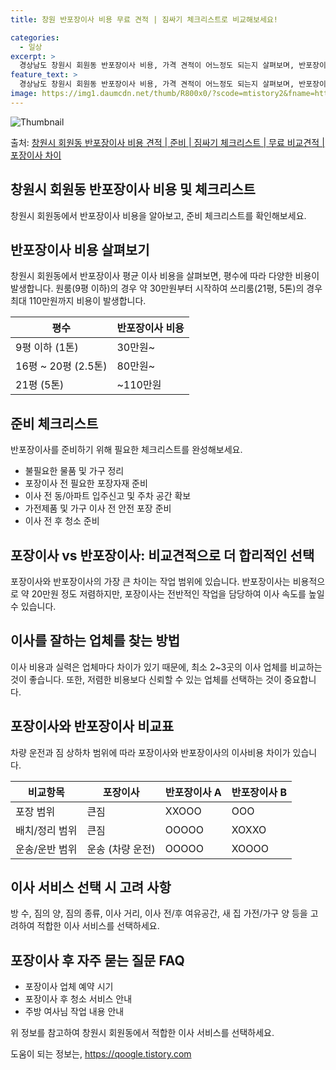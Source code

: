 ```yaml
---
title: 창원 반포장이사 비용 무료 견적 | 짐싸기 체크리스트로 비교해보세요!

categories:
  - 일상
excerpt: >
  경상남도 창원시 회원동 반포장이사 비용, 가격 견적이 어느정도 되는지 살펴보며, 반포장이사를 준비함에 있어 짐싸기 준비 체크리스트가 무엇인지 보겠습니다. 마지막으로 포장이사와 차이점을 통해 무료 비교견적으로 어떤 것이 더 합리적인 선택인지 공유 드립니다.창원시 회원동 포장이사 견적 샘플 보기 👈 클릭창원시 회원동 포장이사 가격 살펴보기 👈 클릭창원시 회원동 반포장이사 평균 이사 비용평수창원시 회원동 평균 이사 비용원룸 이사9평 이하 (1톤)30만원~투룸/쓰리룸 이사16평 ~ 20평 (2.5톤)80만원~쓰리룸 이사21평 (5톤) ~110만원~우리집 무료 이사견적 받기 👈 클릭창원시 회원동 이사의 포장 vs 반포장: 가장 큰 차이점포장이사와 반포장이사의 가장 큰 차이는 작업 범위에 있습니다. 포장이사는..
feature_text: >
  경상남도 창원시 회원동 반포장이사 비용, 가격 견적이 어느정도 되는지 살펴보며, 반포장이사를 준비함에 있어 짐싸기 준비 체크리스트가 무엇인지 보겠습니다. 마지막으로 포장이사와 차이점을 통해 무료 비교견적으로 어떤 것이 더 합리적인 선택인지 공유 드립니다.창원시 회원동 포장이사 견적 샘플 보기 👈 클릭창원시 회원동 포장이사 가격 살펴보기 👈 클릭창원시 회원동 반포장이사 평균 이사 비용평수창원시 회원동 평균 이사 비용원룸 이사9평 이하 (1톤)30만원~투룸/쓰리룸 이사16평 ~ 20평 (2.5톤)80만원~쓰리룸 이사21평 (5톤) ~110만원~우리집 무료 이사견적 받기 👈 클릭창원시 회원동 이사의 포장 vs 반포장: 가장 큰 차이점포장이사와 반포장이사의 가장 큰 차이는 작업 범위에 있습니다. 포장이사는..
image: https://img1.daumcdn.net/thumb/R800x0/?scode=mtistory2&fname=https%3A%2F%2Fblog.kakaocdn.net%2Fdn%2F2Pq4z%2FbtsHcq3Jel9%2FuvU4aWEvuFv3MhvyWKs8t1%2Fimg.webp
---
```


![Thumbnail](https://img1.daumcdn.net/thumb/R800x0/?scode=mtistory2&fname=https%3A%2F%2Fblog.kakaocdn.net%2Fdn%2F2Pq4z%2FbtsHcq3Jel9%2FuvU4aWEvuFv3MhvyWKs8t1%2Fimg.webp)

<p>출처: <a href="https://qoogle.tistory.com/9399" rel="dofollow">창원시 회원동 반포장이사 비용 견적 | 준비 | 짐싸기 체크리스트 | 무료 비교견적 | 포장이사 차이</a> </p>

## 창원시 회원동 반포장이사 비용 및 체크리스트

창원시 회원동에서 반포장이사 비용을 알아보고, 준비 체크리스트를 확인해보세요.

## 반포장이사 비용 살펴보기

창원시 회원동에서 반포장이사 평균 이사 비용을 살펴보면, 평수에 따라 다양한 비용이 발생합니다. 원룸(9평 이하)의 경우 약 30만원부터
시작하여 쓰리룸(21평, 5톤)의 경우 최대 110만원까지 비용이 발생합니다.

**평수** | **반포장이사 비용**  
---|---  
9평 이하 (1톤) | 30만원~  
16평 ~ 20평 (2.5톤) | 80만원~  
21평 (5톤) | ~110만원  
  
## **준비 체크리스트**

반포장이사를 준비하기 위해 필요한 체크리스트를 완성해보세요.

  * 불필요한 물품 및 가구 정리
  * 포장이사 전 필요한 포장자재 준비
  * 이사 전 동/아파트 입주신고 및 주차 공간 확보
  * 가전제품 및 가구 이사 전 안전 포장 준비
  * 이사 전 후 청소 준비

## 포장이사 vs 반포장이사: 비교견적으로 더 합리적인 선택

포장이사와 반포장이사의 가장 큰 차이는 작업 범위에 있습니다. 반포장이사는 비용적으로 약 20만원 정도 저렴하지만, 포장이사는 전반적인
작업을 담당하여 이사 속도를 높일 수 있습니다.

## 이사를 잘하는 업체를 찾는 방법

이사 비용과 실력은 업체마다 차이가 있기 때문에, 최소 2~3곳의 이사 업체를 비교하는 것이 좋습니다. 또한, 저렴한 비용보다 신뢰할 수
있는 업체를 선택하는 것이 중요합니다.

## **포장이사와 반포장이사 비교표**

차량 운전과 짐 상하차 범위에 따라 포장이사와 반포장이사의 이사비용 차이가 있습니다.

**비교항목** | **포장이사** | **반포장이사 A** | **반포장이사 B**  
---|---|---|---  
포장 범위 | 큰짐 | XXOOO | OOO  
배치/정리 범위 | 큰짐 | OOOOO | XOXXO  
운송/운반 범위 | 운송 (차량 운전) | OOOOO | XOOOO  
  
## 이사 서비스 선택 시 고려 사항

방 수, 짐의 양, 짐의 종류, 이사 거리, 이사 전/후 여유공간, 새 집 가전/가구 양 등을 고려하여 적합한 이사 서비스를 선택하세요.

## 포장이사 후 자주 묻는 질문 FAQ

  * 포장이사 업체 예약 시기
  * 포장이사 후 청소 서비스 안내
  * 주방 여사님 작업 내용 안내

위 정보를 참고하여 창원시 회원동에서 적합한 이사 서비스를 선택하세요.

 

도움이 되는 정보는, <a href="https://qoogle.tistory.com" rel="dofollow">https://qoogle.tistory.com</a>


